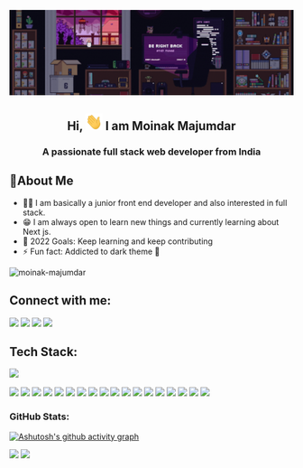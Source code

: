 ![preview img](preview.gif)

<h2 align="center">Hi, <img src="https://raw.githubusercontent.com/ABSphreak/ABSphreak/master/gifs/Hi.gif" height="30px" width="30px"> I am Moinak Majumdar </h2>
<h3 align="center">A passionate full stack web developer from India</h3>

## 🚀About Me

- 👨‍💻 I am basically a junior front end developer and also interested in full stack.
- 😁 I am always open to learn new things and currently learning about Next js.
- 🥅 2022 Goals: Keep learning and keep contributing
- ⚡ Fun fact: Addicted to dark theme 🐲

<p align="left"> <img src="https://komarev.com/ghpvc/?username=moinak-majumdar&label=Profile%20views&color=0e75b6&style=flat" alt="moinak-majumdar" /> </p>



## Connect with me:     

<div>
    <a href="https://www.linkedin.com/in/moinak-majumdar-b7a85b238/" target="_blank" rel="noreferrer"><img src="https://img.shields.io/badge/LinkedIn-0077B5?style=for-the-badge&logo=linkedin&logoColor=white"/></a>
    <a href="https://twitter.com/moinak005" target="_blank" rel="noreferrer"><img src="https://img.shields.io/badge/Twitter-1DA1F2?style=for-the-badge&logo=twitter&logoColor=white"/></a>
    <a href="https://www.facebook.com/moinak.majumdar.9" target="blank" rel="noreferrer"><img src="https://img.shields.io/badge/Facebook-1DA1F2?style=for-the-badge&logo=facebook&logoColor=white"/></a>
    <a href="mailto:moinak2000@gmail.com" target="blank" rel="noreferrer"><img src="https://img.shields.io/badge/Gmail-d44638?style=for-the-badge&logo=gmail&logoColor=white"/></a>
</div>



## Tech Stack:
<img src="https://github-readme-stats.vercel.app/api/top-langs/?username=moinak-majumdar&theme=radical&hide_border=false&include_all_commits=false&count_private=false&layout=compact"/>
<p>
    <img src='https://img.shields.io/badge/HTML5-E34F26?style=for-the-badge&logo=html5&logoColor=white'/>
    <img src='https://img.shields.io/badge/javascript-F0DB4F?style=for-the-badge&logo=javascript&logoColor=black'/>
    <img src="https://img.shields.io/badge/Babel-F9DC3e?style=for-the-badge&logo=babel&logoColor=black"/>
    <img src='https://img.shields.io/badge/react%20js-61DBFB?style=for-the-badge&logo=react&logoColor=black'/>
    <img src='https://img.shields.io/badge/next%20js-00000F?style=for-the-badge&logo=next&logoColor=white'/>
    <img src='https://img.shields.io/badge/CSS-264de4?&style=for-the-badge&logo=css3&logoColor=white'/>
    <img src='https://img.shields.io/badge/tailwindcss-22d3ee?style=for-the-badge&logo=tailwindcss&logoColor=black'/>
    <img src='https://img.shields.io/badge/firebase-ffa611?style=for-the-badge&logo=firebase&logoColor=white'/>
    <img src='https://img.shields.io/badge/vercel-fffcde?style=for-the-badge&logo=vercel&logoColor=black'/>
    <img src='https://img.shields.io/badge/Heroku-7673C0?style=for-the-badge&logo=heroku&logoColor=black'/>
    <img src='https://img.shields.io/badge/Netlify-00b7c7?style=for-the-badge&logo=netlify&logoColor=black'/>
    <img src='https://img.shields.io/badge/Git-F05032?style=for-the-badge&logo=git&logoColor=black'/>
    <img src='https://img.shields.io/badge/NPM-%23000000.svg?style=for-the-badge&logo=npm&logoColor=white'/>
    <img src='https://img.shields.io/badge/NODE%20js-68A063?style=for-the-badge&logo=node&logoColor=white'/>
    <img src='https://img.shields.io/badge/express%20js-ffffec?style=for-the-badge&logo=express&logoColor=black'/>
    <img src='https://img.shields.io/badge/php-787cb5?style=for-the-badge&logo=php&logoColor=white'/>
    <img src='https://img.shields.io/badge/mysql-%2300f.svg?style=for-the-badge&logo=mysql&logoColor=white'/>
    <img src='https://img.shields.io/badge/vite-ec28fa?style=for-the-badge&logo=vite&logoColor=white'/>
</p>


### GitHub Stats:
[![Ashutosh's github activity graph](https://activity-graph.herokuapp.com/graph?username=moinak-majumdar&bg_color=1e162d&color=ccd733&line=51c4e1&point=ea34d1&area=true&hide_border=true)](https://github.com/ashutosh00710/github-readme-activity-graph)
<div>
    <img src="https://github-readme-stats.vercel.app/api?username=moinak-majumdar&theme=radical&hide_border=false&include_all_commits=false&count_private=false"/>
    <img src="https://github-readme-streak-stats.herokuapp.com/?user=moinak-majumdar&theme=radical&hide_border=false"/>
</div>




